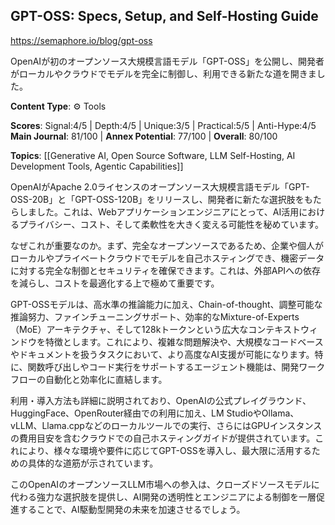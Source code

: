 ## GPT-OSS: Specs, Setup, and Self-Hosting Guide

https://semaphore.io/blog/gpt-oss

OpenAIが初のオープンソース大規模言語モデル「GPT-OSS」を公開し、開発者がローカルやクラウドでモデルを完全に制御し、利用できる新たな道を開きました。

**Content Type**: ⚙️ Tools

**Scores**: Signal:4/5 | Depth:4/5 | Unique:3/5 | Practical:5/5 | Anti-Hype:4/5
**Main Journal**: 81/100 | **Annex Potential**: 77/100 | **Overall**: 80/100

**Topics**: [[Generative AI, Open Source Software, LLM Self-Hosting, AI Development Tools, Agentic Capabilities]]

OpenAIがApache 2.0ライセンスのオープンソース大規模言語モデル「GPT-OSS-20B」と「GPT-OSS-120B」をリリースし、開発者に新たな選択肢をもたらしました。これは、Webアプリケーションエンジニアにとって、AI活用におけるプライバシー、コスト、そして柔軟性を大きく変える可能性を秘めています。

なぜこれが重要なのか。まず、完全なオープンソースであるため、企業や個人がローカルやプライベートクラウドでモデルを自己ホスティングでき、機密データに対する完全な制御とセキュリティを確保できます。これは、外部APIへの依存を減らし、コストを最適化する上で極めて重要です。

GPT-OSSモデルは、高水準の推論能力に加え、Chain-of-thought、調整可能な推論努力、ファインチューニングサポート、効率的なMixture-of-Experts（MoE）アーキテクチャ、そして128kトークンという広大なコンテキストウィンドウを特徴とします。これにより、複雑な問題解決や、大規模なコードベースやドキュメントを扱うタスクにおいて、より高度なAI支援が可能になります。特に、関数呼び出しやコード実行をサポートするエージェント機能は、開発ワークフローの自動化と効率化に直結します。

利用・導入方法も詳細に説明されており、OpenAIの公式プレイグラウンド、HuggingFace、OpenRouter経由での利用に加え、LM StudioやOllama、vLLM、Llama.cppなどのローカルツールでの実行、さらにはGPUインスタンスの費用目安を含むクラウドでの自己ホスティングガイドが提供されています。これにより、様々な環境や要件に応じてGPT-OSSを導入し、最大限に活用するための具体的な道筋が示されています。

このOpenAIのオープンソースLLM市場への参入は、クローズドソースモデルに代わる強力な選択肢を提供し、AI開発の透明性とエンジニアによる制御を一層促進することで、AI駆動型開発の未来を加速させるでしょう。